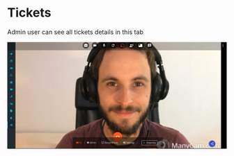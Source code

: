# Tickets

Admin user can see all tickets details in this tab

![](../../.gitbook/assets/image%20%28100%29.png)

